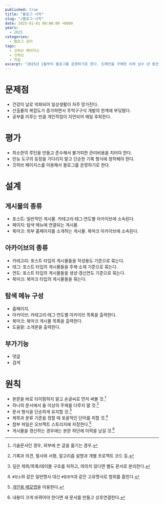 ```yaml
---
published: true
title: "블로그 시작"
slug: "/블로그-시작"
date: 2025-01-01 00:00:00 +0900
years:
  - 2025
categories:
  - 블로그 관리
tags:
  - 깃허브 페이지스
  - 깃허브
  - 지킬
excerpt: "2025년 1월부터 블로그를 운영하기로 한다. 도메인을 구매한 이래 십수 년 동안 미뤘던 기록 정리에 더해, 건강·일·취미 영역에서의 재활훈련을 겸하려는 목적도 있다."
---
```

# 문제점

- 건강이 날로 악화되어 일상생활이 자주 망가진다.
- 산출물의 복잡도가 증가하면서 주먹구구식 개발의 한계에 부딪혔다.
- 공부를 미루는 만큼 개인작업이 지연되어 매일 후회한다.

# 평가

- 최소한의 루틴을 만들고 준수해서 불가피한 관리비용을 치러야 한다.
- 만능 도구의 등장을 기다리지 말고 단순한 기록 형식에 정착해야 한다.
- 깃허브 페이지스를 이용해서 블로그를 운영하기로 한다.

# 설계

## 게시물의 종류

- 포스트: 일반적인 게시물. 카테고리·태그·연도별 아카이브에 소속된다.
- 페이지: 탐색 메뉴에 연결되는 게시물.
- 북마크: 외부 홈페이지를 소개하는 게시물. 북마크 아카이브에 소속된다.

## 아카이브의 종류

- 카테고리: 포스트 타입의 게시물들을 작성용도 기준으로 묶는다.
- 태그: 포스트 타입의 게시물들을 주제·소재 기준으로 묶는다.
- 연도: 포스트 타입의 게시물들을 생성·갱신연도 기준으로 묶는다.
- 북마크: 북마크 타입의 게시물들을 묶는다.

## 탐색 메뉴 구성

- 홈페이지.
- 아카이브: 카테고리·태그·연도별 아카이브 목록을 출력한다.
- 북마크: 북마크 게시물 목록을 출력한다.
- 도움말: 소개문을 출력한다.

## 부가기능

- 댓글
- 검색

# 원칙

- 본문을 바로 타이핑하지 말고 손글씨로 먼저 써볼 것.[^1]
- 하나의 문서에서 둘 이상의 주제를 다루지 말 것.[^2]
- 문서 형식을 단순하게 유지할 것.[^3]
- 제목과 분류 기준을 정할 때 포괄적인 단어를 피할 것.[^4]
- 첨부 파일은 오브젝트 스토리지에 저장한다.[^5]
- 게시물을 갱신하는 경우에는 본문 하단에 이력을 남길 것.[^6]

[^1]: 기술문서인 경우, 외부에 쓴 글을 옮기는 경우.
[^2]: 기록과 의견, 필사와 서평, 알고리즘 설명과 개별 프로젝트 코드 등.
[^3]: 깊은 제목/목록/테이블 구조를 피하고, 여의치 않다면 별도 문서로 분리한다.
[^4]: `#장소`와 같은 일반명사 대신 `#합정역`과 같은 고유명사로 범위를 좁힌다.
[^5]: [개인용 메모앱](/개인용-메모앱-만들어-쓰기)을 이용한다.
[^6]: 내용이 크게 바뀌어야 한다면 새 문서를 만들고 상호연결한다.